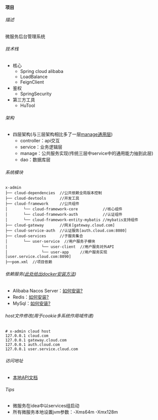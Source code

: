 #### 项目

###### 描述

微服务后台管理系统

###### 技术栈

- 核心
    - Spring cloud alibaba
    - LoadBalance
    - FeignClient
- 鉴权
    - SpringSecurity
- 第三方工具
    - HuTool

###### 架构

- 四层架构(与三层架构相比多了一层[manage通用层](https://blog.csdn.net/qq_40542534/article/details/112467861))
    - controller：api交互
    - service：业务逻辑层
    - manage：公共服务实现(传统三层中service中的通用能力抽到此层)
    - dao：数据库层

###### 系统模块

```
x-admin   
├── cloud-dependencies  //公共依赖全局版本控制
├── cloud-devtools      //开发工具
├── cloud-framework     //公共组件
│       └── cloud-framework-core           //核心组件
│       └── cloud-framework-auth           //认证组件
│       └── cloud-framework-entity-mybatis //mybatis支持组件
├── cloud-gateway       //网关[gateway.cloud.com]
├── cloud-service-auth  //认证服务[auth.cloud.com:8080]
├── cloud-services      //子服务集合
│       └── user-service  //用户服务子模块
│               └── user-client  //用户服务对外API
│               └── user-app     //用户服务实现[user.service.cloud.com:8090]
├──pom.xml  //项目依赖
```

###### 依赖服务([此处给出docker安装方法](https://github.com/cuukenn/docker-scripts))

- Alibaba Nacos Server：[如何安装?](https://github.com/cuukenn/docker-scripts/nacos)
- Redis：[如何安装?](https://github.com/cuukenn/docker-scripts/redis)
- MySql：[如何安装?](https://github.com/cuukenn/docker-scripts/mysql)

###### host文件修改(用于cookie多系统作用域传递)

```
# x-admin cloud host
127.0.0.1 cloud.com
127.0.0.1 gateway.cloud.com
127.0.0.1 auth.cloud.com
127.0.0.1 user.service.cloud.com
```

###### 访问地址

- [本地API文档](http://gateway.cloud.com/webjars/swagger-ui/index.html)

###### Tips

- 微服务在idea中以services组启动
- 所有微服务本地设置jvm参数：-Xms64m -Xmx128m